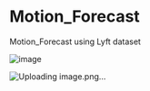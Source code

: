 # Motion_Forecast
Motion_Forecast using Lyft dataset


![image](https://github.com/alok509gupta/Motion_Forecast/assets/12557916/a4676071-48e6-4868-8eb5-fbe9e846920e)


![Uploading image.png…]()
